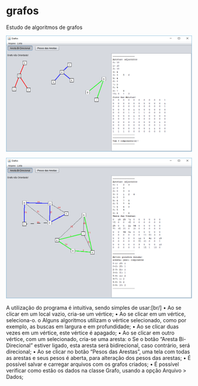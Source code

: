 # grafos
Estudo de algoritmos de grafos



![alt text](https://github.com/mreis76/grafos/blob/master/grafo1.png?raw=true)

![alt text](https://github.com/mreis76/grafos/blob/master/grafo2.png?raw=true)


A utilização do programa é intuitiva, sendo simples de usar:[br/]
•	Ao se clicar em um local vazio, cria-se um vértice;
•	Ao se clicar em um vértice, seleciona-o.
  o	Alguns algoritmos utilizam o vértice selecionado, como por exemplo, as buscas em largura e em profundidade;
•	Ao se clicar duas vezes em um vértice, este vértice é apagado;
•	Ao se clicar em outro vértice, com um selecionado, cria-se uma aresta:
  o	Se o botão “Aresta Bi-Direcional” estiver ligado, esta aresta será bidirecional, caso contrário, será direcional;
•	Ao se clicar no botão “Pesos das Arestas”, uma tela com todas as arestas e seus pesos é aberta, para alteração dos pesos das arestas;
•	É possível salvar e carregar arquivos com os grafos criados;
•	É possível verificar como estão os dados na classe Grafo, usando a opção Arquivo > Dados;
